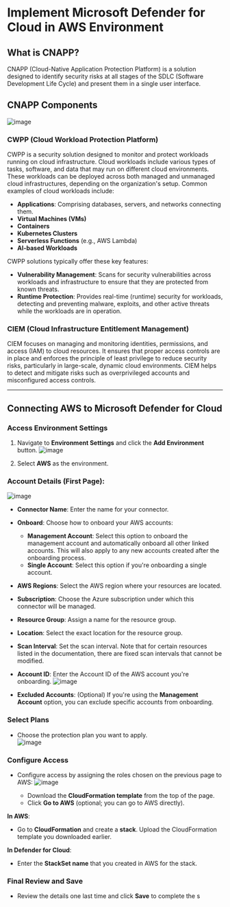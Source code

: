 # Implement Microsoft Defender for Cloud in AWS Environment

## What is CNAPP?
CNAPP (Cloud-Native Application Protection Platform) is a solution designed to identify security risks at all stages of the SDLC (Software Development Life Cycle) and present them in a single user interface.

## CNAPP Components

![image](https://github.com/user-attachments/assets/59c3c9a9-d858-4748-8fdf-1d5ad63fdb86)

### CWPP (Cloud Workload Protection Platform)
CWPP is a security solution designed to monitor and protect workloads running on cloud infrastructure. Cloud workloads include various types of tasks, software, and data that may run on different cloud environments. These workloads can be deployed across both managed and unmanaged cloud infrastructures, depending on the organization's setup. Common examples of cloud workloads include:
- **Applications**: Comprising databases, servers, and networks connecting them.
- **Virtual Machines (VMs)**
- **Containers**
- **Kubernetes Clusters**
- **Serverless Functions** (e.g., AWS Lambda)
- **AI-based Workloads**

CWPP solutions typically offer these key features:
- **Vulnerability Management**: Scans for security vulnerabilities across workloads and infrastructure to ensure that they are protected from known threats.
- **Runtime Protection**: Provides real-time (runtime) security for workloads, detecting and preventing malware, exploits, and other active threats while the workloads are in operation.

### CIEM (Cloud Infrastructure Entitlement Management)
CIEM focuses on managing and monitoring identities, permissions, and access (IAM) to cloud resources. It ensures that proper access controls are in place and enforces the principle of least privilege to reduce security risks, particularly in large-scale, dynamic cloud environments. CIEM helps to detect and mitigate risks such as overprivileged accounts and misconfigured access controls.

---

## Connecting AWS to Microsoft Defender for Cloud

### Access Environment Settings
1. Navigate to **Environment Settings** and click the **Add Environment** button.
![image](https://github.com/user-attachments/assets/c7b73571-8946-4513-99ab-39df93548ded)

2. Select **AWS** as the environment.

### Account Details (First Page):
![image](https://github.com/user-attachments/assets/91d58fcd-f948-40d1-bc3f-c8b6797a39dd)

- **Connector Name**: Enter the name for your connector.
- **Onboard**: Choose how to onboard your AWS accounts:
  - **Management Account**: Select this option to onboard the management account and automatically onboard all other linked accounts. This will also apply to any new accounts created after the onboarding process.
  - **Single Account**: Select this option if you're onboarding a single account.
- **AWS Regions**: Select the AWS region where your resources are located.
- **Subscription**: Choose the Azure subscription under which this connector will be managed.
- **Resource Group**: Assign a name for the resource group.
- **Location**: Select the exact location for the resource group.
- **Scan Interval**: Set the scan interval. Note that for certain resources listed in the documentation, there are fixed scan intervals that cannot be modified.
- **Account ID**: Enter the Account ID of the AWS account you're onboarding.
![image](https://github.com/user-attachments/assets/9469594b-34f3-4f8e-81f7-708ae913184e)

- **Excluded Accounts**: (Optional) If you're using the **Management Account** option, you can exclude specific accounts from onboarding.

### Select Plans
- Choose the protection plan you want to apply.  
![image](https://github.com/user-attachments/assets/e8bc3776-076e-4a52-aa11-cfa68f52d19b)


### Configure Access
- Configure access by assigning the roles chosen on the previous page to AWS:
![image](https://github.com/user-attachments/assets/ef3a501d-7414-4c36-a7e1-0bbfd7e4ca2c)

  - Download the **CloudFormation template** from the top of the page.
  - Click **Go to AWS** (optional; you can go to AWS directly).

**In AWS**:
- Go to **CloudFormation** and create a **stack**. Upload the CloudFormation template you downloaded earlier.

**In Defender for Cloud**:
- Enter the **StackSet name** that you created in AWS for the stack.

### Final Review and Save
- Review the details one last time and click **Save** to complete the s
